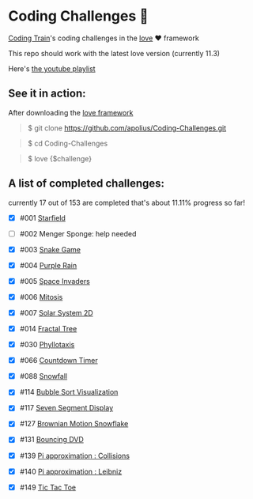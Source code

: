 
# Coding Challenges 🚞
[Coding Train](https://github.com/CodingTrain)'s coding challenges in the [love](https://love2d.org) ❤️ framework

This repo should work with the latest love version (currently 11.3)

Here's [the youtube playlist](https://www.youtube.com/playlist?list=PLRqwX-V7Uu6ZiZxtDDRCi6uhfTH4FilpH)
## See it in action:
After downloading the [love framework](https://love2d.org)

>$ git clone https://github.com/apolius/Coding-Challenges.git

>$ cd Coding-Challenges

>$ love {$challenge}

## A list of completed challenges:
 currently 17 out of 153 are completed that's about 11.11% progress so far!

- [x] #001 [Starfield](https://github.com/apolius/Coding-Challenges/blob/master/starfield)
- [ ] #002 Menger Sponge: help needed
- [x] #003 [Snake Game](https://github.com/apolius/Coding-Challenges/tree/master/the_snakegame)
- [x] #004 [Purple Rain](https://github.com/apolius/Coding-Challenges/blob/master/purple-rain)
- [x] #005 [Space Invaders](https://github.com/apolius/Coding-Challenges/blob/master/space-invaders)
- [x] #006 [Mitosis](https://github.com/apolius/Coding-Challenges/blob/master/mitosis)
- [x] #007 [Solar System 2D](https://github.com/apolius/Coding-Challenges/blob/master/solar-system)
- [x] #014 [Fractal Tree](https://github.com/apolius/Coding-Challenges/blob/master/fractal-tree)
- [x] #030 [Phyllotaxis](https://github.com/apolius/Coding-Challenges/blob/master/phyllotaxis)
- [x] #066 [Countdown Timer](https://github.com/apolius/Coding-Challenges/blob/master/countdown_timer)
- [x] #088 [Snowfall](https://github.com/apolius/Coding-Challenges/blob/master/snowfall)
- [x] #114 [Bubble Sort Visualization](https://github.com/apolius/Coding-Challenges/blob/master/bubble-sort-visualization)
- [x] #117 [Seven Segment Display](https://github.com/apolius/Coding-Challenges/blob/master/7-segment-display)
- [x] #127 [Brownian Motion Snowflake](https://github.com/apolius/Coding-Challenges/blob/master/brownian-motion-snowflake)
- [x] #131 [Bouncing DVD](https://github.com/apolius/Coding-Challenges/blob/master/bouncing_DVD)
- [x] #139 [Pi approximation : Collisions](https://github.com/apolius/Coding-Challenges/blob/master/pi_collisions)
- [x] #140 [Pi approximation : Leibniz](https://github.com/apolius/Coding-Challenges/blob/master/pi_Leibniz)
- [x] #149 [Tic Tac Toe](https://github.com/apolius/Coding-Challenges/blob/master/tic_tac_toe)


